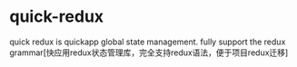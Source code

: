 # quick-redux
quick redux is quickapp global state  management. fully support the redux grammar[快应用redux状态管理库，完全支持redux语法，便于项目redux迁移]
